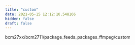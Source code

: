 ```yaml
---
title: "custom"
date: 2021-05-15 12:12:10.548166
hidden: false
draft: false
---
```


bcm27xx/bcm2711/package_feeds_packages_ffmpeg/custom

